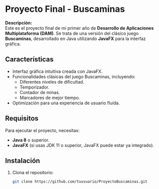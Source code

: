 # Proyecto Final - Buscaminas

**Descripción:**  
Este es el proyecto final de mi primer año de **Desarrollo de Aplicaciones Multiplataforma (DAM)**. Se trata de una versión del clásico juego **Buscaminas**, desarrollado en Java utilizando **JavaFX** para la interfaz gráfica. 

## Características

- Interfaz gráfica intuitiva creada con JavaFX.
- Funcionalidades clásicas del juego Buscaminas, incluyendo:
  - Diferentes niveles de dificultad.
  - Temporizador.
  - Contador de minas.
  - Marcadores de mejor tiempo.
- Optimización para una experiencia de usuario fluida.

## Requisitos

Para ejecutar el proyecto, necesitas:

- **Java 8** o superior.
- **JavaFX** (si usas JDK 11 o superior, JavaFX puede estar ya integrado).

## Instalación

1. Clona el repositorio:
   ```bash
   git clone https://github.com/tuusuario/ProyectoBuscaminas.git

